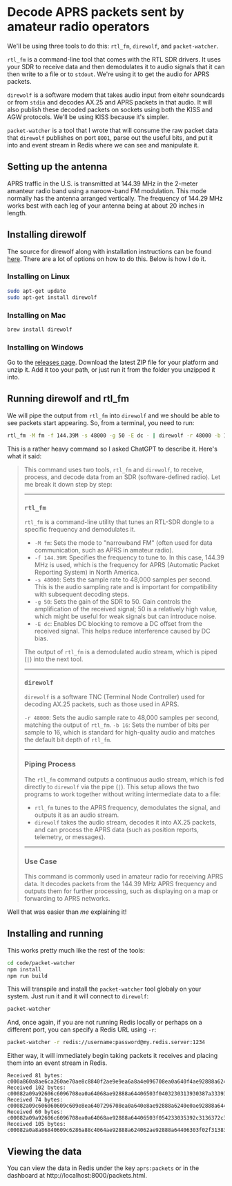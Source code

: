 # Decode APRS packets sent by amateur radio operators

We'll be using three tools to do this: `rtl_fm`, `direwolf`, and `packet-watcher`.

`rtl_fm` is a command-line tool that comes with the RTL SDR drivers. It uses your SDR to receive data and then demodulates it to audio signals that it can then write to a file or to `stdout`. We're using it to get the audio for APRS packets.

`direwolf` is a software modem that takes audio input from eitehr soundcards or from `stdin` and decodes AX.25 and APRS packets in that audio. It will also publish these decoded packets on sockets using both the KISS and AGW protocols. We'll be using KISS because it's simpler.

`packet-watcher` is a tool that I wrote that will consume the raw packet data that `direwolf` publishes on port `8001`, parse out the useful bits, and put it into and event stream in Redis where we can see and manipulate it.

## Setting up the antenna

APRS traffic in the U.S. is transmitted at 144.39 MHz in the 2-meter amanteur radio band using a naroow-band FM modulation. This mode normally has the antenna arranged vertically. The frequency of 144.29 MHz works best with each leg of your antenna being at about 20 inches in length.

## Installing direwolf

The source for direwolf along with installation instructions can be found [here](https://github.com/wb2osz/direwolf). There are a lot of options on how to do this. Below is how I do it.

### Installing on Linux

```bash
sudo apt-get update
sudo apt-get install direwolf
```

### Installing on Mac

```bash
brew install direwolf
```

### Installing on Windows

Go to the [releases page](https://github.com/wb2osz/direwolf/releases). Download the latest ZIP file for your platform and unzip it. Add it too your path, or just run it from the folder you unzipped it into.

## Running direwolf and rtl_fm

We will pipe the output from `rtl_fm` into `direwolf` and we should be able to see packets start appearing. So, from a terminal, you need to run:

```bash
rtl_fm -M fm -f 144.39M -s 48000 -g 50 -E dc - | direwolf -r 48000 -b 16 -
```

This is a rather heavy command so I asked ChatGPT to describe it. Here's what it said:

> This command uses two tools, `rtl_fm` and `direwolf`, to receive, process, and decode data from an SDR (software-defined radio). Let me break it down step by step:
>
> ---
>
> ### `rtl_fm`
>
> `rtl_fm` is a command-line utility that tunes an RTL-SDR dongle to a specific frequency and demodulates it.
>
> - `-M fm`: Sets the mode to "narrowband FM" (often used for data communication, such as APRS in amateur radio).
> - `-f 144.39M`: Specifies the frequency to tune to. In this case, 144.39 MHz is used, which is the frequency for APRS (Automatic Packet Reporting System) in North America.
> - `-s 48000`: Sets the sample rate to 48,000 samples per second. This is the audio sampling rate and is important for compatibility with subsequent decoding steps.
> - `-g 50`: Sets the gain of the SDR to 50. Gain controls the amplification of the received signal; 50 is a relatively high value, which might be useful for weak signals but can introduce noise.
> - `-E dc`: Enables DC blocking to remove a DC offset from the received signal. This helps reduce interference caused by DC bias.
>
> The output of `rtl_fm` is a demodulated audio stream, which is piped (`|`) into the next tool.
>
> ---
>
> ### `direwolf`
>
> `direwolf` is a software TNC (Terminal Node Controller) used for decoding AX.25 packets, such as those used in APRS.
>
> `-r 48000`: Sets the audio sample rate to 48,000 samples per second, matching the output of `rtl_fm`.
> `-b 16`: Sets the number of bits per sample to 16, which is standard for high-quality audio and matches the default bit depth of `rtl_fm`.
>
> ---
>
> ### Piping Process
>
> The `rtl_fm` command outputs a continuous audio stream, which is fed directly to `direwolf` via the pipe (`|`). This setup allows the two programs to work together without writing intermediate data to a file:
>
> - `rtl_fm` tunes to the APRS frequency, demodulates the signal, and outputs it as an audio stream.
> - `direwolf` takes the audio stream, decodes it into AX.25 packets, and can process the APRS data (such as position reports, telemetry, or messages).
>
> ---
>
> ### Use Case
>
> This command is commonly used in amateur radio for receiving APRS data. It decodes packets from the 144.39 MHz APRS frequency and outputs them for further processing, such as displaying on a map or forwarding to APRS networks.

Well that was easier than _me_ explaining it!

## Installing and running

This works pretty much like the rest of the tools:

```bash
cd code/packet-watcher
npm install
npm run build
```

This will transpile and install the `packet-watcher` tool globaly on your system. Just run it and it will connect to `direwolf`:

```bash
packet-watcher
```

And, once again, if you are not running Redis locally or perhaps on a different port, you can specify a Redis URL using `-r`:

```bash
packet-watcher -r redis://username:password@my.redis.server:1234
```

Either way, it will immediately begin taking packets it receives and placing them into an event stream in Redis.

```
Received 81 bytes: c000a860a8ae6ca260ae70ae8c8840f2ae9e9ea6a8a4e096708ea0a640f4ae92888a6240e096708ea0a640e8ae92888a6440e103f0606d36656c201c6b2f5d2237537d4d4f4e5f3134362e3532303d0dc0
Received 102 bytes: c00082a09a92606c6096708ea0a64068ae92888a64406503f0403230313930387a333935312e38314e2f30383234372e39345723575833696e31506c75733220553d31322e35562c543d35352e35462020687474703a2f2f7777772e6b386770732e636f6dc0
Received 74 bytes: c00082a09c606060609c609e8ea6407296708ea0a640e8ae92888a6240e0ae92888a64406303f03d333935372e32314e5c30383234372e3537574a3334372f3030315647432d4e3736c0
Received 60 bytes: c00082a09a92606c6096708ea0a64068ae92888a64406503f054233035392c3136372c3135342c3035392c3031332c3030302c3030303030303030c0
Received 105 bytes: c00082a0a8a86840609c6286a88c4064ae92888a624062ae92888a64406303f02f3138353731307a343030352e36324e2f30383330342e3436575f3036342f303031673030337430333972313036503137316838396231303132336c333137583138316a5349470dc0
```

## Viewing the data

You can view the data in Redis under the key `aprs:packets` or in the dashboard at http://localhost:8000/packets.html.
